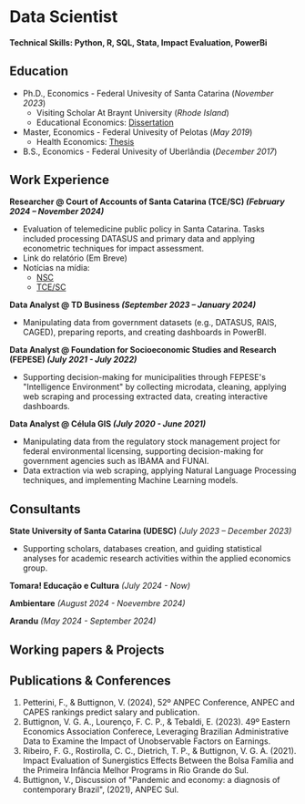 # Data Scientist

#### Technical Skills: Python, R, SQL, Stata, Impact Evaluation, PowerBi

## Education
- Ph.D., Economics - Federal Univesity of Santa Catarina (*November 2023*)
    - Visiting Scholar At Braynt University (*Rhode Island*)
    - Educational Economics: [Dissertation](https://pergamum.ufsc.br/acervo/385288)
- Master, Economics - Federal Univesity of Pelotas (*May 2019*)
    - Health Economics: [Thesis](https://wp.ufpel.edu.br/ppgom/files/2019/09/Victor-Buttignon.pdf)
- B.S., Economics - Federal Univesity of Uberlândia (*December 2017*)

## Work Experience

**Researcher @ Court of Accounts of Santa Catarina  (TCE/SC) *(February 2024 – November 2024)***
- Evaluation of telemedicine public policy in Santa Catarina. Tasks included processing DATASUS and primary data and applying econometric techniques for impact assessment. 
- Link do relatório (Em Breve)
- Notícias na mídia:
    - [NSC](https://www.nsctotal.com.br/colunistas/dagmara-spautz/em-90-das-cidades-de-sc-ha-so-um-medico-para-cada-mil-habitantes)
    - [TCE/SC](https://www.tcesc.tc.br/estudo-feito-pela-ufsc-em-parceria-com-o-tcesc-aponta-que-90-dos-municipios-catarinenses-tem-menos)

**Data Analyst @ TD Business *(September 2023 – January 2024)*** 
- Manipulating data from government datasets (e.g., DATASUS, RAIS, CAGED), preparing reports, and creating dashboards in PowerBI. 

**Data Analyst @ Foundation for Socioeconomic Studies and Research (FEPESE) *(July 2021 - July 2022)*** 
- Supporting decision-making for municipalities through FEPESE's "Intelligence Environment" by collecting microdata, cleaning, applying web scraping and processing extracted data, creating interactive dashboards. 


**Data Analyst @ Célula GIS *(July 2020 - June 2021)*** 
- Manipulating data from the regulatory stock management project for federal environmental licensing, supporting decision-making for government agencies such as IBAMA and FUNAI. 
- Data extraction via web scraping, applying Natural Language Processing techniques, and implementing Machine Learning models. 


## Consultants 
**State University of Santa Catarina (UDESC)** *(July 2023 – December 2023)* 
- Supporting scholars, databases creation, and guiding statistical analyses for academic research activities within the applied economics group. 

**Tomara! Educação e Cultura** *(July 2024 - Now)*

**Ambientare** *(August 2024 - Noevembre 2024)*

**Arandu** *(May 2024 - September 2024)*

## Working papers & Projects 

## Publications & Conferences 
1. Petterini, F., & Buttignon, V. (2024), 52º ANPEC Conference, ANPEC and CAPES rankings predict salary and publication.
2. Buttignon, V. G. A., Lourenço, F. C. P., & Tebaldi, E. (2023). 49º Eastern Economics Association Conferece, Leveraging Brazilian Administrative Data to Examine the Impact of Unobservable Factors on Earnings.
3. Ribeiro, F. G., Rostirolla, C. C., Dietrich, T. P., & Buttignon, V. G. A. (2021). Impact Evaluation of Sunergistics Effects Between the Bolsa Família and the Primeira Infância Melhor Programs in Rio Grande do Sul.
4. Buttignon, V., Discussion of "Pandemic and economy: a diagnosis of contemporary Brazil", (2021), ANPEC Sul.
